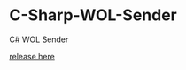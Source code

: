 # C-Sharp-WOL-Sender
C# WOL Sender


<a href="https://github.com/swordfish6975/C-Sharp-WOL-Sender/blob/master/wol/bin/Release/Release.zip?raw=true">release here</a>
